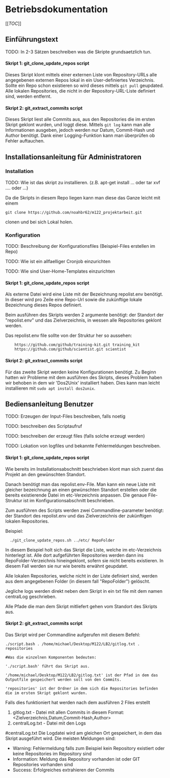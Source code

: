 # Betriebsdokumentation
[[_TOC_]]
## Einführungstext 

TODO: In 2-3 Sätzen beschreiben was die Skripte grundsaetzlich tun.

#### Skript 1: git_clone_update_repos script

Dieses Skript klont mittels einer externen Liste von Repository-URLs alle angegebenen externen Repos lokal in ein User-definiertes Verzeichnis. Sollte ein Repo schon existieren so wird dieses mittels ```git pull``` geupdated. Alle lokalen Repositories, die nicht in der Repository-URL-Liste definiert sind, werden entfernt. 

#### Skript 2: git_extract_commits script

Dieses Skript liest alle Commits aus, aus den Repositories die im ersten Skript geklont wurden, und loggt diese. Mittels ```git log``` kann man alle Informationen ausgeben, jedoch werden nur Datum, Commit-Hash und Author benötigt. Dank einer Logging-Funktion kann man überprüfen ob Fehler auftauchen.


## Installationsanleitung für Administratoren

### Installation

TODO: Wie ist das skript zu installieren. (z.B. apt-get install ... oder tar xvf .... oder ...)

Da die Skripts in diesem Repo liegen kann man diese das Ganze leicht mit einem 
        
    git clone https://github.com/noahbr62/m122_projektarbeit.git

clonen und bei sich Lokal holen.

### Konfiguration

TODO: Beschreibung der Konfigurationsfiles (Beispiel-Files erstellen im Repo)

TODO: Wie ist ein allfaelliger Cronjob einzurichten

TODO: Wie sind User-Home-Templates einzurichten

#### Skript 1: git_clone_update_repos script

Als externe Datei wird eine Liste mit der Bezeichnung repolist.env benötigt. In dieser wird pro Zeile eine Repo-Url sowie die zukünftige lokale Bezeichnung dieses Repos definiert. 

Beim ausführen des Skripts werden 2 argumente benötigt: der Standort der "repolist.env" und das Zielverzeichnis, in wessen alle Repositories geklont werden.

Das repolist.env file sollte von der Struktur her so aussehen:

        https://github.com/github/training-kit.git training_kit
        https://github.com/github/scientist.git scientist

#### Skript 2: git_extract_commits script

Für das zweite Skript werden keine Konfigurationen benötigt. Zu Beginn hatten wir Probleme mit dem ausführen des Skripts, dieses Problem haben wir behoben in dem wir 'Dos2Unix' installiert haben. Dies kann man leicht installieren mit ```sudo apt install dos2unix```.

## Bediensanleitung Benutzer

TODO: Erzeugen der Input-Files beschreiben, falls noetig

TODO: beschreiben des Scriptaufruf

TODO: beschreiben der erzeugt files (falls solche erzeugt werden)

TODO: Lokation von logfiles und bekannte Fehlermeldungen beschreiben.

#### Skript 1: git_clone_update_repos script

Wie bereits im Installationsabschnitt beschrieben klont man sich zuerst das Projekt an den gewünschten Standort. 

Danach benötigt man das repolist.env-File. Man kann ein neue Liste mit gleicher bezeichnung an einen gewünschten Standort erstellen oder die bereits existierende Datei im etc-Verzeichnis anpassen. Die genaue File-Struktur ist im Konfigurationsabschnitt beschrieben.

Zum ausführen des Scripts werden zwei Commandline-parameter benötigt: der Standort des repolist.env und das Zielverzeichnis der zukünftigen lokalen Repositories.

Beispiel:

      ./git_clone_update_repos.sh ../etc/ RepoFolder
      
In diesem Beispiel holt sich das Skript die Liste, welche im etc-Verzeichnis hinterlegt ist. Alle dort aufgeführten Repositories werden dann ins RepoFolder-Verzeichnis hineingeklont, sofern sie nicht bereits existieren. In diesem Fall werden sie nur wie bereits erwähnt geupdatet.

Alle lokalen Repositories, welche nicht in der Liste definiert sind, werden aus dem angegebenen Folder (in diesem fall "RepoFolder") gelöscht.

Jegliche logs werden direkt neben dem Skript in ein txt file mit dem namen centralLog geschrieben.

Alle Pfade die man dem Skript mitliefert gehen vom Standort des Skripts aus.

#### Skript 2: git_extract_commits script

Das Skript wird per Commandline aufgerufen mit diesem Befehl:
```
./script.bash . /home/michael/Desktop/M122/LB2/gitlog.txt . repositories

#Was die einzelnen Komponenten bedeuten:

'./script.bash' führt das Skript aus.

'/home/michael/Desktop/M122/LB2/gitlog.txt' ist der Pfad in dem das Outputfile gespeichert werden soll von den Commits.

'repositories' ist der Ordner in dem sich die Repositories befinden die im ersten Skript geklont wurden.
```

Falls dies funktioniert hat werden nach dem ausführen 2 Files erstellt
1. gitlog.txt - Datei mit allen Commits in diesem Format:<Zielverzeichnis,Datum,Commit-Hash,Author>
2. centralLog.txt - Datei mit den Logs
        
#centralLog.txt
Die Logdatei wird am gleichen Ort gespeichert, in dem das Skript ausgeführt wird. Die meisten Meldungen sind:
- Warning: Fehlermeldung falls zum Beispiel kein Repository existiert oder keine Repositories im Repository sind
- Information: Meldung das Repository vorhanden ist oder GIT Repositories vorhanden sind
- Success: Erfolgreiches extrahieren der Commits
